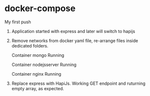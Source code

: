 # docker-compose
My first push

1. Application started with express and later will switch to hapijs
2. Remove networks from docker yaml file, re-arrange files inside dedicated folders.

   Container mongo  Running
   
   Container nodejsserver  Running

   Container nginx  Running

3. Replace express with HapiJs. Working GET endpoint and ruturning empty array, as expected.



